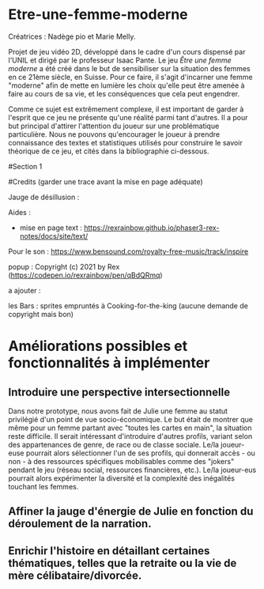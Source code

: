 # Etre-une-femme-moderne
Créatrices : Nadège pio et Marie Melly.

Projet de jeu vidéo 2D, développé dans le cadre d'un cours dispensé par l'UNIL et dirigé par le professeur Isaac Pante. 
Le jeu *Être une femme moderne* a été créé dans le but de sensibiliser sur la situation des femmes en ce 21ème siècle, en Suisse. Pour ce faire, il s'agit d'incarner une femme "moderne" afin de mette en lumière les choix qu'elle peut être amenée à faire au cours de sa vie, et les conséquences que cela peut engendrer.

Comme ce sujet est extrêmement complexe, il est important de garder à l'esprit que ce jeu ne présente qu'une réalité parmi tant d'autres. Il a pour but principal d'attirer l'attention du joueur sur une problématique particulière. Nous ne pouvons qu'encourager le joueur à prendre connaissance des textes et statistiques utilisés pour construire le savoir théorique de ce jeu, et cités dans la bibliographie ci-dessous.



#Section 1


#Credits (garder une trace avant la mise en page adéquate)

Jauge de désillusion : 

Aides : 
- mise en page text : https://rexrainbow.github.io/phaser3-rex-notes/docs/site/text/ 


Pour le son : https://www.bensound.com/royalty-free-music/track/inspire

popup : Copyright (c) 2021 by Rex (https://codepen.io/rexrainbow/pen/qBdQRmq)

a ajouter :

les Bars : sprites empruntés à Cooking-for-the-king (aucune demande de copyright mais bon)


# Améliorations possibles et fonctionnalités à implémenter
## Introduire une perspective intersectionnelle
Dans notre prototype, nous avons fait de Julie une femme au statut privilégié d'un point de vue socio-économique. Le but était de montrer que même pour un femme partant avec "toutes les cartes en main", la situation reste difficile. Il serait intéressant d'introduire d'autres profils, variant selon des appartenances de genre, de race ou de classe sociale. Le/la joueur-euse pourrait alors sélectionner l'un de ses profils, qui donnerait accès - ou non - à des ressources spécifiques mobilisables comme des "jokers" pendant le jeu (réseau social, ressources financières, etc.). Le/la joueur-eus pourrait alors expérimenter la diversité et la complexité des inégalités touchant les femmes.

## Affiner la jauge d'énergie de Julie en fonction du déroulement de la narration.

## Enrichir l'histoire en détaillant certaines thématiques, telles que la retraite ou la vie de mère célibataire/divorcée.
